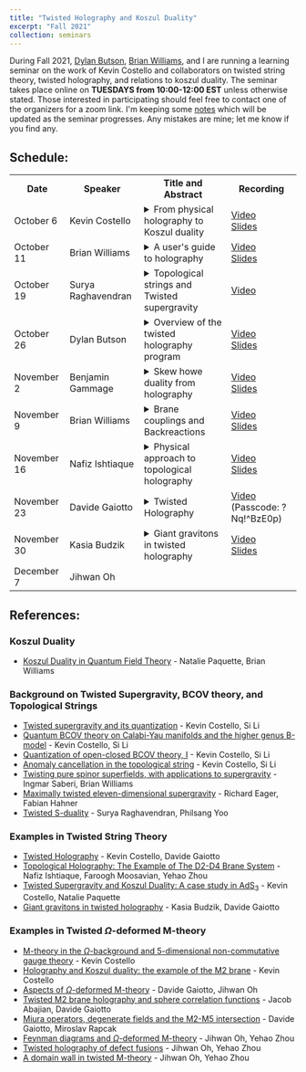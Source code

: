 ```yaml
---
title: "Twisted Holography and Koszul Duality"
excerpt: "Fall 2021"
collection: seminars
---
```


During Fall 2021, [Dylan Butson](http://www.math.toronto.edu/dbutson/), [Brian Williams](https://sites.google.com/view/brianrwilliams/home?authuser=0), and I are running a learning seminar on the work of Kevin Costello and collaborators on twisted string theory, twisted holography, and relations to koszul duality. The seminar takes place online on **TUESDAYS from 10:00-12:00 EST** unless otherwise stated. Those interested in participating should feel free to contact one of the organizers for a zoom link. I'm keeping some [notes](https://sraghavendran.github.io/files/holography_notes.pdf) which will be updated as the seminar progresses. Any mistakes are mine; let me know if you find any. 

## Schedule:
<table rules=none>
  <tr>
    <th> Date </th>
    <th> Speaker </th>
    <th> Title and Abstract </th>
    <th> Recording </th>
  </tr>
  <tr>
    <td> October 6 </td>
    <td> Kevin Costello </td>
    <td><details><summary>From physical holography to Koszul duality</summary><br> 
      	<p> Abstract: I will review how the physics statement of holography can be "twisted" to yield a statement that can be formulated mathematically.  I'll try to start at the beginning, and sketch the idea of twisting supersymmetric theories and supergravity, before moving on to trying to explain what holography looks like once you twist.</p></details></td>
    <td> <a href="https://ed-ac-uk.zoom.us/rec/share/lIt0jdJ0QXCOZkeBV3jrciQKAmV5otQMvMg6Q5dwICt8NawN6cfnINxTg86Ctb2k.Ib4TKzs8h0RLeNXt">Video</a> <br> <a href="https://sraghavendran.github.io/files/kevin_slides.pdf">Slides</a></td>
  </tr>
  <tr>
    <td> October 11</td>
    <td> Brian Williams </td>
    <td><details><summary>A user's guide to holography</summary><br>
	<p>Abstract: In this talk I want to explain some very basic ideas that appear in twisted holography. In fact, I won’t say anything about supersymmetric twists or AdS/CFT. Rather, I will introduce the basic mathematical ideas involved with framing holographic dualities; the most important of which is the concept of Koszul duality. I’ll work through a simplest example of Koszul duality and will draw parallels with a story in topological field theory.</p></details></td>
    <td><a href ="https://ed-ac-uk.zoom.us/rec/share/A0TgKjZaV1Ahw-tLzN9wHQjaExLPgCnj5sHSLcIwWLCoYyu0mbp-lKH99qU0BqPk.y4ILa5TjiD4zVMpg">Video</a> <br> <a href = "https://sraghavendran.github.io/files/brian_slides.pdf">Slides</a></td>
  </tr>
  <tr>
    <td> October 19</td>
    <td> Surya Raghavendran </td>
    <td><details><summary>Topological strings and Twisted supergravity</summary><br>
	<p>Abstract: To formulate a holographic correspondence at the level of twists, it is useful to have a mathematical way of discussing twists of superstrings. Costello-Li conjecture that certain twists of superstrings are equivalent to topological strings. The goal of this talk will be to  learn to work with the mathematical outputs of this conjecture. I'll introduce topological string analogues of open string field theory and closed string field theory. The former will recover twists of supersymmetric gauge theories, and the latter will contain twists of supergravity. I'll then discuss how to codify some ways in which the open and closed sectors interact.</p></details></td>
    <td><a href ="https://ed-ac-uk.zoom.us/rec/share/Zx_FI9DzG0gBcjjgB1D09Wvpl2pWzFlsubclmiMxmpMJ4N2OYlUP3JCtDlpnQzyL.kL4KYz3cXiTScmYw">Video</a> <br> <!-- <a href = "https://sraghavendran.github.io/files/surya_slides.pdf">Slides</a> --></td>
  </tr>
  <tr>
    <td> October 26</td>
    <td> Dylan Butson</td>
    <td><details><summary>Overview of the twisted holography program</summary><br>
	<p>Abstract: I'll outline the general set-up for formulating twisted holography type conjectures following Kevin's program: I'll briefly recall the mathematical avatars of open and closed string field theories discussed in Surya's talk, explain how to use these to (somewhat) systematically extract classical field theory configurations from the string theory input data, and state Kevin's meta-conjecture about the expected holographic principle satisfied by quantizations of these setups, using the perspective on Koszul duality explained in Brian's talk (and his cool new paper with Natalie Paquette! https://arxiv.org/abs/2110.10257). In the remaining time, I'll discuss some expectations, methods, and challenges for carefully formulating such conjectures at the quantum level, and briefly survey some of the existing work in the field that we'll be hearing about in later talks.</p></details></td>
    <td><a href ="https://ed-ac-uk.zoom.us/rec/share/Hp9GzO9YF_8y2c0jhpfxTPTE1C2jCkMG4U2-AOSgpQD-eGijgmi-dcp7qAs_K045.IxZfw-wjjtT9JqMx">Video</a> <br> <a href = "https://sraghavendran.github.io/files/dylan_slides.pdf">Slides</a></td>
  </tr>
<tr>
    <td> November 2</td>
    <td> Benjamin Gammage</td>
    <td><details><summary>Skew howe duality from holography</summary><br>
	<p>Abstract: After an introduction to computations in the A-model, we spend the talk bringing together all the previously discussed ingredients (except backreaction) from the mathematical approach to holography by working in detail through a simple A-model example (due to Surya) which will recover skew Howe duality.</p></details></td>
    <td><a href ="https://ed-ac-uk.zoom.us/rec/share/KtqYTBnQ4EmeD-Z3yjBaAOIuuL2J0-KQjfA7uj05RH34aQ8thqV7NH0Lj7nl_7Yu.LZ0VBcj9SrRIAurx
">Video</a><br> <a href = "https://sraghavendran.github.io/files/ben_slides.pdf">Slides</a></td>
  </tr>
<tr>
    <td> November 9</td>
    <td> Brian Williams</td>
    <td><details><summary>Brane couplings and Backreactions</summary><br>
	<p>Abstract: An important part of the physical holography story is the how an ambient bulk theory is modified in the presence of defects, or branes. We’ll introduce this so-called `backreaction’. We will then go through a few examples related to the topological string and twists of the superstring.</p></details></td>
    <td><a href ="https://ed-ac-uk.zoom.us/rec/share/s7iifTzrYfpCfkSXyjdS7Zwa6wmRJDWgYHl0B5cSTQjGfDuLgXS-GjRxibvwE53L.-OLxFFKOz_jSWbaO">Video</a><br> <a href = "https://sraghavendran.github.io/files/brian_slides2.pdf">Slides</a></td>
  </tr>
<tr>
    <td> November 16</td>
    <td> Nafiz Ishtiaque</td>
    <td><details><summary>Physical approach to topological holography</summary><br>
	<p>Abstract: I will review some basics of holographic duality like the decoupling limit and discuss how topological holography arises from the traditional physical approach of computing Feynman and Witten diagrams. I will discuss an elementary example, involving a topological analog of AdS_3/CFT_2 duality with defects. In algebraic terms, the duality will be presented as an isomorphism between Yangian algebras. Furthermore, I will present this as a supersymmetric subsector of the familiar AdS_5/CFT_4 duality.</p></details></td>
    <td><a href ="https://ed-ac-uk.zoom.us/rec/share/D3n97iqGCFnNHKG0_vKiudbL_Q_0pX6IS609x1R25KMNPQDz4ZbMR6014hzXcMVY.hefmgBtgbH5ZkmtU">Video</a><br> <a href = "https://sraghavendran.github.io/files/nafiz_slides.pdf">Slides</a></td>
  </tr>
  <tr>
    <td> November 23</td>
    <td> Davide Gaiotto</td>
    <td><details><summary>Twisted Holography</summary><br>
	<p>Abstract: I will review the twisted holography setup relating the protected chiral algebra of N=4 SYM to the B-model on SL(2,C).</p></details></td>
    <td><a href ="https://utoronto.zoom.us/rec/share/8J2ajV74FNEC8N8dJ21h0g4xF92-FyoLW9wTMqu3I0UoB0uowT8Wdl9CE8pACcXr.BsrdhIYau1-_NAmK?startTime=1637679841000">Video</a> (Passcode: ?Nq!^BzE0p)  <!-- <br> <a href = "https://sraghavendran.github.io/files/.pdf">Slides</a> --></td>
  </tr>
 <tr>
    <td> November 30</td>
    <td> Kasia Budzik</td>
    <td><details><summary>Giant gravitons in twisted holography</summary><br>
	<p>Abstract: I will talk about the correlation functions of determinant operators in the chiral algebra subsector of N = 4 SYM, which are dual to the Giant Graviton branes in the B-model on SL(2,C). For each large-N saddle of the correlation functions of determinants, we will define a spectral curve in SL(2,C), which we will identify with the worldsheet of the dual Giant Graviton brane.</p></details></td>
    <td><a href ="https://ed-ac-uk.zoom.us/rec/share/QGKfZXC1pH_-GQgRo_CeOSBNl91-bxuKLTq2H-HhHfj9dVXZfOjDe3DrokKsWFHH.njAy8txG-AD0jUSP">Video</a> <br> <a href = "https://sraghavendran.github.io/files/kasia_slides.pdf">Slides</a></td>
  </tr>
  <tr>
    <td> December 7</td>
    <td> Jihwan Oh</td>
    <td><!-- <details><summary></summary><br>
	<p>Abstract: I will talk about the correlation functions of determinant operators in the chiral algebra subsector of N = 4 SYM, which are dual to the Giant Graviton branes in the B-model on SL(2,C). For each large-N saddle of the correlation functions of determinants, we will define a spectral curve in SL(2,C), which we will identify with the worldsheet of the dual Giant Graviton brane.</p></details> --> </td>
    <td><!-- <a href ="https://ed-ac-uk.zoom.us/rec/share/QGKfZXC1pH_-GQgRo_CeOSBNl91-bxuKLTq2H-HhHfj9dVXZfOjDe3DrokKsWFHH.njAy8txG-AD0jUSP">Video</a> <br> <a href = "https://sraghavendran.github.io/files/kasia_slides.pdf">Slides</a> --></td>
  </tr>

</table>

## References:
### Koszul Duality
* [Koszul Duality in Quantum Field Theory](https://arxiv.org/abs/2110.10257) - Natalie Paquette, Brian Williams

### Background on Twisted Supergravity, BCOV theory, and Topological Strings
* [Twisted supergravity and its quantization](https://arxiv.org/abs/1606.00365) - Kevin Costello, Si Li
* [Quantum BCOV theory on Calabi-Yau manifolds and the higher genus B-model](https://arxiv.org/abs/1201.4501) - Kevin Costello, Si Li
* [Quantization of open-closed BCOV theory, I](https://arxiv.org/abs/1505.06703) - Kevin Costello, Si Li
* [Anomaly cancellation in the topological string](https://arxiv.org/abs/1905.09269) - Kevin Costello, Si Li
* [Twisting pure spinor superfields, with applications to supergravity](https://arxiv.org/abs/2106.15639) - Ingmar Saberi, Brian Williams
* [Maximally twisted eleven-dimensional supergravity](https://arxiv.org/abs/2106.15640) - Richard Eager, Fabian Hahner
* [Twisted S-duality](https://arxiv.org/abs/1910.13653) - Surya Raghavendran, Philsang Yoo

### Examples in Twisted String Theory
* [Twisted Holography](https://arxiv.org/abs/1812.09257) - Kevin Costello, Davide Gaiotto
* [Topological Holography: The Example of The D2-D4 Brane System](https://arxiv.org/abs/1809.00372) - Nafiz Ishtiaque, Faroogh Moosavian, Yehao Zhou
* [Twisted Supergravity and Koszul Duality: A case study in $\mathrm{AdS_3}$](https://arxiv.org/abs/2001.02177) - Kevin Costello, Natalie Paquette
* [Giant gravitons in twisted holography](https://arxiv.org/abs/2106.14859) - Kasia Budzik, Davide Gaiotto

### Examples in Twisted $\Omega$-deformed M-theory
* [M-theory in the $\Omega$-background and 5-dimensional non-commutative gauge theory](https://arxiv.org/abs/1610.04144) - Kevin Costello
* [Holography and Koszul duality: the example of the M2 brane](https://arxiv.org/abs/1705.02500) - Kevin Costello
* [Aspects of $\Omega$-deformed M-theory](https://arxiv.org/abs/1907.06495) - Davide Gaiotto, Jihwan Oh
* [Twisted M2 brane holography and sphere correlation functions](https://arxiv.org/abs/2004.13810) - Jacob Abajian, Davide Gaiotto
* [Miura operators, degenerate fields and the M2-M5 intersection](https://arxiv.org/abs/2012.04118) - Davide Gaiotto, Miroslav Rapcak
* [Feynman diagrams and $\Omega$-deformed M-theory](https://arxiv.org/abs/2002.07343) - Jihwan Oh, Yehao Zhou
* [Twisted holography of defect fusions](https://arxiv.org/abs/2103.00963) - Jihwan Oh, Yehao Zhou
* [A domain wall in twisted M-theory](https://arxiv.org/abs/2105.09537) - Jihwan Oh, Yehao Zhou
